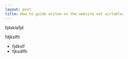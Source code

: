 ```yaml
---
layout: post
title: How to guide writen on the website not airtable.
---
```


fjdsklafjd

fdjkslfh

* fjdkslf
* fjksdlfh
